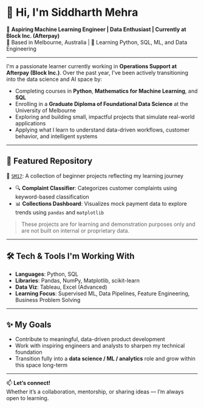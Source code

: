# 👋 Hi, I'm Siddharth Mehra

🎯 **Aspiring Machine Learning Engineer | Data Enthusiast | Currently at Block Inc. (Afterpay)**  
📍 Based in Melbourne, Australia | 🌱 Learning Python, SQL, ML, and Data Engineering

---

I'm a passionate learner currently working in **Operations Support at Afterpay (Block Inc.)**. Over the past year, I've been actively transitioning into the data science and AI space by:

- Completing courses in **Python**, **Mathematics for Machine Learning**, and **SQL**
- Enrolling in a **Graduate Diploma of Foundational Data Science** at the University of Melbourne
- Exploring and building small, impactful projects that simulate real-world applications
- Applying what I learn to understand data-driven workflows, customer behavior, and intelligent systems

---

## 📂 Featured Repository

🚀 [`SM17`](https://github.com/sidmehra17/SM17): A collection of beginner projects reflecting my learning journey  
- 🔍 **Complaint Classifier**: Categorizes customer complaints using keyword-based classification  
- 📊 **Collections Dashboard**: Visualizes mock payment data to explore trends using `pandas` and `matplotlib`

> These projects are for learning and demonstration purposes only and are not built on internal or proprietary data.

---

## 🛠️ Tech & Tools I'm Working With
- **Languages**: Python, SQL  
- **Libraries**: Pandas, NumPy, Matplotlib, scikit-learn  
- **Data Viz**: Tableau, Excel (Advanced)  
- **Learning Focus**: Supervised ML, Data Pipelines, Feature Engineering, Business Problem Solving

---

## ✨ My Goals
- Contribute to meaningful, data-driven product development  
- Work with inspiring engineers and analysts to sharpen my technical foundation  
- Transition fully into a **data science / ML / analytics** role and grow within this space long-term

---

📫 **Let’s connect!**  
Whether it’s a collaboration, mentorship, or sharing ideas — I’m always open to learning.

